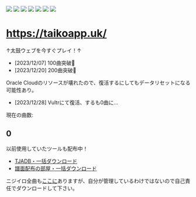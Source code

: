 [![](https://nogithub.codeberg.page/badge.svg)](https://nogithub.codeberg.page/)
[![](https://badgen.net/badge/%F0%9F%94%AA/No%20Allergy/FF0000)](https://codeberg.org/mofusky/defeat-allergy)
[![](https://badgen.net/badge/TikTok/@yuukihacker/000000)](https://www.tiktok.com/@yuukihacker)
[![](https://badgen.net/badge/Yay%21/%E3%82%86%E3%81%A1%E3%82%83/00008B)](https://yay.space/user/8315452)
![](https://badgen.net/badge/PayPay/yfpk/FF0000)
![](https://dcbadge.vercel.app/api/shield/1190584348399902780)
[![](https://dcbadge.vercel.app/api/server/FcTX7FNQcY)](https://discord.gg/FcTX7FNQcY)

# https://taikoapp.uk/
↑太鼓ウェブを今すぐプレイ！↑

- [2023/12/07] 100曲突破🎉
- [2023/12/20] 200曲突破🎉

Oracle Cloudのリソースが壊れたので、復活するにしてもデータリセットになる可能性あり。

- [2023/12/28] Vultrにて復活、するも0曲に…

現在の曲数: <h2 id="taiko-size">0</h2>

以前使用していたツールも配布中！

- [TJADB・一括ダウンロード](https://codeberg.org/mofusky/tjadb-downloader)
- [譜面配布の部屋・一括ダウンロード](https://codeberg.org/mofusky/humenroom-downloader)

ニジイロ全曲も[ここに](https://drive.google.com/drive/folders/19eGJLDkiTt2qsJ2-YMrhvuV6VvxZYcWE?usp=sharing)ありますが、自分が管理しているわけではないので自己責任でダウンロードして下さい。
